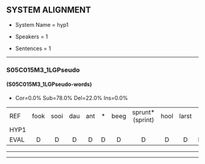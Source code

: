 
## SYSTEM ALIGNMENT

- System Name = hyp1

- Speakers = 1

- Sentences = 1

---

### S05C015M3_1LGPseudo

#### (S05C015M3_1LGPseudo-words)

- Cor=0.0%	Sub=78.0%	Del=22.0%	Ins=0.0%

|  |  |  |  |  |  |  |  |  |  |  |  |  |  |  |  |  |  |  |  |  |  |  |  |  |  |  |  |  |  |  |  |  |  |  |  |  |  |  |  |  |  |  |  |  |  |  |  |  |  |  |  |  |  |  |  |  |  |  |  |
|:--- |:---:|:---:|:---:|:---:|:---:|:---:|:---:|:---:|:---:|:---:|:---:|:---:|:---:|:---:|:---:|:---:|:---:|:---:|:---:|:---:|:---:|:---:|:---:|:---:|:---:|:---:|:---:|:---:|:---:|:---:|:---:|:---:|:---:|:---:|:---:|:---:|:---:|:---:|:---:|:---:|:---:|:---:|:---:|:---:|:---:|:---:|:---:|:---:|:---:|:---:|:---:|:---:|:---:|:---:|:---:|:---:|:---:|:---:|:---:|
| REF | fook | sooi | dau | ant | * | beeg | sprunt*(sprint) | hool | larst | * | * | vout | zwoei | fam | rachts | vaap | sprieuw | *(kin) | * | * | * | * | doer | * | * | * | plirt | jien | * | * | guul | * | hoekt | neeuw | noork | vid | zans*(fans) | * | leum | haans | spaai | * | * | *x | *x | sjalt | heik | * | * | roen | frijk | eem | schard | grek | dron*(droom) | * | * | snaaf | stuid |
| HYP1 |  |  |  |  |  |  |  |  |  |  |  |  |  | fok | soiv | dalv | ond | bs | i | md | ho | laht | vor | fot | o | o | vanga | e | seo | do | plir | pligt | em | bela | ht | vil | ho | hoe | t | nel | nur | die | fans | le | le | hend | pi | t | hek | san | uk | goen | srijk | één | schart | rijkk | dro | a | dut |
| EVAL | D | D | D | D | D | D | D | D | D | D | D | D | D | S | S | S | S | S | S | S | S | S | S | S | S | S | S | S | S | S | S | S | S | S | S | S | S | S | S | S | S | S | S | S | S | S | S | S | S | S | S | S | S | S | S | S | S | S | S |
---

---
